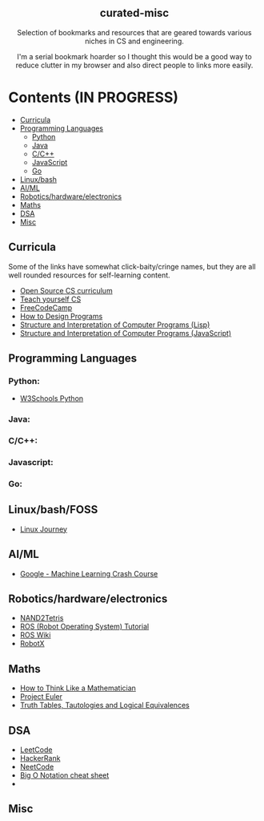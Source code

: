 <h2 align="center"> curated-misc </h2>
<p align="center"> Selection of bookmarks and resources that are geared towards various niches in CS and engineering. </p>
<p align="center"> I'm a serial bookmark hoarder so I thought this would be a good way to reduce clutter in my browser and also direct people to links more easily. </p>

# Contents (IN PROGRESS)
- [Curricula](#curricula)
- [Programming Languages](#Programming-Languages)
  - [Python](#Python)
  - [Java](#Java)
  - [C/C++](#C/C++)
  - [JavaScript](#JavaScript)
  - [Go](#Go)
- [Linux/bash](#Linux/bash)
- [AI/ML](#AI/ML)
- [Robotics/hardware/electronics](#Robotics/hardware/electronics)
- [Maths](#Maths)
- [DSA](#DSA)
- [Misc](#Misc)


## Curricula
Some of the links have somewhat click-baity/cringe names, but they are all well rounded resources for self-learning content.
- [Open Source CS curriculum](https://github.com/ossu/computer-science)
- [Teach yourself CS](https://teachyourselfcs.com/)
- [FreeCodeCamp](https://www.freecodecamp.org)
- [How to Design Programs](https://htdp.org/)
- [Structure and Interpretation of Computer Programs (Lisp)](https://web.mit.edu/6.001/6.037/sicp.pdf)
- [Structure and Interpretation of Computer Programs (JavaScript)](https://freecomputerbooks.com/Structure-and-Interpretation-of-Computer-Programs-JavaScript-Edition.html)

## Programming Languages
### Python:
- [W3Schools Python](https://www.w3schools.com/python/)
### Java:
### C/C++:
### Javascript:
### Go:

## Linux/bash/FOSS
- [Linux Journey](https://linuxjourney.com/)

## AI/ML
- [Google - Machine Learning Crash Course](https://developers.google.com/machine-learning/crash-course)

## Robotics/hardware/electronics
- [NAND2Tetris](https://www.nand2tetris.org/)
- [ROS (Robot Operating System) Tutorial](https://github.com/usydroboticsclub/ros)
- [ROS Wiki](https://wiki.ros.org/)
- [RobotX](https://robotx.org/)

## Maths
- [How to Think Like a Mathematician](https://blngcc.files.wordpress.com/2008/11/2-kevin-houston-how-to-think-like-a-mathematician.pdf)
- [Project Euler](https://projecteuler.net/)
- [Truth Tables, Tautologies and Logical Equivalences](https://sites.millersville.edu/bikenaga/math-proof/truth-tables/truth-tables.html)

## DSA
- [LeetCode](https://leetcode.com/)
- [HackerRank](https://www.hackerrank.com/)
- [NeetCode](https://neetcode.io/)
- [Big O Notation cheat sheet](https://www.bigocheatsheet.com/)
- 

## Misc

